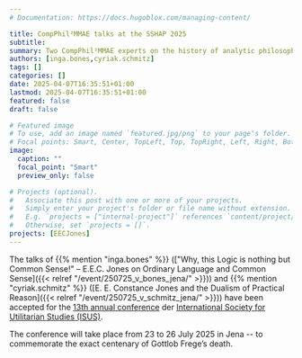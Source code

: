 ```yaml
---
# Documentation: https://docs.hugoblox.com/managing-content/

title: CompPhil²MMAE talks at the SSHAP 2025
subtitle: 
summary: Two CompPhil²MMAE experts on the history of analytic philosophy, Inga Bones and Cyriak Schmitz, will speak at the [13th annual conference](https://www.gw.uni-jena.de/69663/tagung-sshap-2025) of the [International Society for Utilitarian Studies (ISUS)](http://sshap.org/about/).  
authors: [inga.bones,cyriak.schmitz]
tags: []
categories: []
date: 2025-04-07T16:35:51+01:00
lastmod: 2025-04-07T16:35:51+01:00
featured: false
draft: false

# Featured image
# To use, add an image named `featured.jpg/png` to your page's folder.
# Focal points: Smart, Center, TopLeft, Top, TopRight, Left, Right, BottomLeft, Bottom, BottomRight.
image:
  caption: ""
  focal_point: "Smart"
  preview_only: false

# Projects (optional).
#   Associate this post with one or more of your projects.
#   Simply enter your project's folder or file name without extension.
#   E.g. `projects = ["internal-project"]` references `content/project/deep-learning/index.md`.
#   Otherwise, set `projects = []`.
projects: [EECJones]
---
```


The talks of {{% mention "inga.bones" %}} (["Why, this Logic is nothing but Common Sense!" – E.E.C. Jones on Ordinary Language and Common Sense]({{< relref "/event/250725_v_bones_jena/" >}})) and {{% mention "cyriak.schmitz" %}} ([E. E. Constance Jones and the Dualism of Practical Reason]({{< relref "/event/250725_v_schmitz_jena/" >}})) have been accepted for the [13th annual conference](https://www.gw.uni-jena.de/69663/tagung-sshap-2025) der [International Society for Utilitarian Studies (ISUS)](http://sshap.org/about/).

<!--more-->

The conference will take place from 23 to 26 July 2025 in Jena -- to commemorate the exact centenary of Gottlob Frege’s death.


